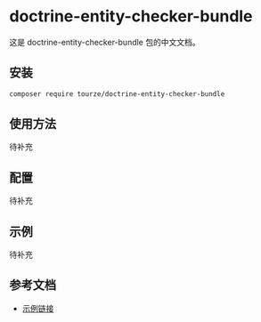 # doctrine-entity-checker-bundle

这是 doctrine-entity-checker-bundle 包的中文文档。

## 安装

```bash
composer require tourze/doctrine-entity-checker-bundle
```

## 使用方法

待补充

## 配置

待补充

## 示例

待补充

## 参考文档

- [示例链接](https://example.com)
